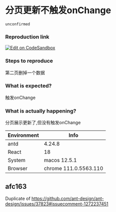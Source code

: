 # 分页更新不触发onChange

`unconfirmed`

### Reproduction link

[![Edit on CodeSandbox](https://codesandbox.io/static/img/play-codesandbox.svg)](https://codesandbox.io/s/fen-ye-she-zhi-antd-4-24-8-forked-bx84zd?file=/demo.tsx)

### Steps to reproduce

第二页删掉一个数据

### What is expected?

触发onChange

### What is actually happening?

分页展示更新了,但没有触发onChange

| Environment | Info                  |
| ----------- | --------------------- |
| antd        | 4.24.8                |
| React       | 18                    |
| System      | macos 12.5.1          |
| Browser     | chrome 111.0.5563.110 |

<!-- generated by ant-design-issue-helper. DO NOT REMOVE -->

## afc163

Duplicate of https://github.com/ant-design/ant-design/issues/37823#issuecomment-1272237451
